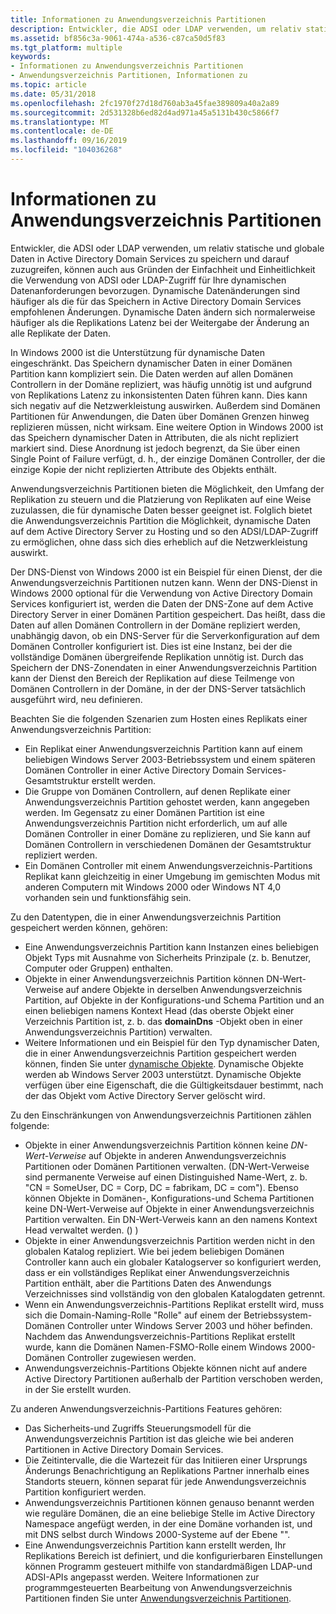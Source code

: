 ```yaml
---
title: Informationen zu Anwendungsverzeichnis Partitionen
description: Entwickler, die ADSI oder LDAP verwenden, um relativ statische und globale Daten in Active Directory Domain Services zu speichern und darauf zuzugreifen, können auch aus Gründen der Einfachheit und Einheitlichkeit die Verwendung von ADSI oder LDAP-Zugriff für Ihre dynamischen Datenanforderungen bevorzugen. Dynamische Datenänderungen sind häufiger als die für das Speichern in Active Directory Domain Services empfohlenen Änderungen. Dynamische Daten ändern sich normalerweise häufiger als die Replikations Latenz bei der Weitergabe der Änderung an alle Replikate der Daten.
ms.assetid: bf856c3a-9061-474a-a536-c87ca50d5f83
ms.tgt_platform: multiple
keywords:
- Informationen zu Anwendungsverzeichnis Partitionen
- Anwendungsverzeichnis Partitionen, Informationen zu
ms.topic: article
ms.date: 05/31/2018
ms.openlocfilehash: 2fc1970f27d18d760ab3a45fae389809a40a2a89
ms.sourcegitcommit: 2d531328b6ed82d4ad971a45a5131b430c5866f7
ms.translationtype: MT
ms.contentlocale: de-DE
ms.lasthandoff: 09/16/2019
ms.locfileid: "104036268"
---
```

# <a name="about-application-directory-partitions"></a>Informationen zu Anwendungsverzeichnis Partitionen

Entwickler, die ADSI oder LDAP verwenden, um relativ statische und globale Daten in Active Directory Domain Services zu speichern und darauf zuzugreifen, können auch aus Gründen der Einfachheit und Einheitlichkeit die Verwendung von ADSI oder LDAP-Zugriff für Ihre dynamischen Datenanforderungen bevorzugen. Dynamische Datenänderungen sind häufiger als die für das Speichern in Active Directory Domain Services empfohlenen Änderungen. Dynamische Daten ändern sich normalerweise häufiger als die Replikations Latenz bei der Weitergabe der Änderung an alle Replikate der Daten.

In Windows 2000 ist die Unterstützung für dynamische Daten eingeschränkt. Das Speichern dynamischer Daten in einer Domänen Partition kann kompliziert sein. Die Daten werden auf allen Domänen Controllern in der Domäne repliziert, was häufig unnötig ist und aufgrund von Replikations Latenz zu inkonsistenten Daten führen kann. Dies kann sich negativ auf die Netzwerkleistung auswirken. Außerdem sind Domänen Partitionen für Anwendungen, die Daten über Domänen Grenzen hinweg replizieren müssen, nicht wirksam. Eine weitere Option in Windows 2000 ist das Speichern dynamischer Daten in Attributen, die als nicht repliziert markiert sind. Diese Anordnung ist jedoch begrenzt, da Sie über einen Single Point of Failure verfügt, d. h., der einzige Domänen Controller, der die einzige Kopie der nicht replizierten Attribute des Objekts enthält.

Anwendungsverzeichnis Partitionen bieten die Möglichkeit, den Umfang der Replikation zu steuern und die Platzierung von Replikaten auf eine Weise zuzulassen, die für dynamische Daten besser geeignet ist. Folglich bietet die Anwendungsverzeichnis Partition die Möglichkeit, dynamische Daten auf dem Active Directory Server zu Hosting und so den ADSI/LDAP-Zugriff zu ermöglichen, ohne dass sich dies erheblich auf die Netzwerkleistung auswirkt.

Der DNS-Dienst von Windows 2000 ist ein Beispiel für einen Dienst, der die Anwendungsverzeichnis Partitionen nutzen kann. Wenn der DNS-Dienst in Windows 2000 optional für die Verwendung von Active Directory Domain Services konfiguriert ist, werden die Daten der DNS-Zone auf dem Active Directory Server in einer Domänen Partition gespeichert. Das heißt, dass die Daten auf allen Domänen Controllern in der Domäne repliziert werden, unabhängig davon, ob ein DNS-Server für die Serverkonfiguration auf dem Domänen Controller konfiguriert ist. Dies ist eine Instanz, bei der die vollständige Domänen übergreifende Replikation unnötig ist. Durch das Speichern der DNS-Zonendaten in einer Anwendungsverzeichnis Partition kann der Dienst den Bereich der Replikation auf diese Teilmenge von Domänen Controllern in der Domäne, in der der DNS-Server tatsächlich ausgeführt wird, neu definieren.

Beachten Sie die folgenden Szenarien zum Hosten eines Replikats einer Anwendungsverzeichnis Partition:

-   Ein Replikat einer Anwendungsverzeichnis Partition kann auf einem beliebigen Windows Server 2003-Betriebssystem und einem späteren Domänen Controller in einer Active Directory Domain Services-Gesamtstruktur erstellt werden.
-   Die Gruppe von Domänen Controllern, auf denen Replikate einer Anwendungsverzeichnis Partition gehostet werden, kann angegeben werden. Im Gegensatz zu einer Domänen Partition ist eine Anwendungsverzeichnis Partition nicht erforderlich, um auf alle Domänen Controller in einer Domäne zu replizieren, und Sie kann auf Domänen Controllern in verschiedenen Domänen der Gesamtstruktur repliziert werden.
-   Ein Domänen Controller mit einem Anwendungsverzeichnis-Partitions Replikat kann gleichzeitig in einer Umgebung im gemischten Modus mit anderen Computern mit Windows 2000 oder Windows NT 4,0 vorhanden sein und funktionsfähig sein.

Zu den Datentypen, die in einer Anwendungsverzeichnis Partition gespeichert werden können, gehören:

-   Eine Anwendungsverzeichnis Partition kann Instanzen eines beliebigen Objekt Typs mit Ausnahme von Sicherheits Prinzipale (z. b. Benutzer, Computer oder Gruppen) enthalten.
-   Objekte in einer Anwendungsverzeichnis Partition können DN-Wert-Verweise auf andere Objekte in derselben Anwendungsverzeichnis Partition, auf Objekte in der Konfigurations-und Schema Partition und an einen beliebigen namens Kontext Head (das oberste Objekt einer Verzeichnis Partition ist, z. b. das **domainDns** -Objekt oben in einer Anwendungsverzeichnis Partition) verwalten.
-   Weitere Informationen und ein Beispiel für den Typ dynamischer Daten, die in einer Anwendungsverzeichnis Partition gespeichert werden können, finden Sie unter [dynamische Objekte](dynamic-objects.md). Dynamische Objekte werden ab Windows Server 2003 unterstützt. Dynamische Objekte verfügen über eine Eigenschaft, die die Gültigkeitsdauer bestimmt, nach der das Objekt vom Active Directory Server gelöscht wird.

Zu den Einschränkungen von Anwendungsverzeichnis Partitionen zählen folgende:

-   Objekte in einer Anwendungsverzeichnis Partition können keine *DN-Wert-Verweise* auf Objekte in anderen Anwendungsverzeichnis Partitionen oder Domänen Partitionen verwalten. (DN-Wert-Verweise sind permanente Verweise auf einen Distinguished Name-Wert, z. b. "CN = SomeUser, DC = Corp, DC = fabrikam, DC = com"). Ebenso können Objekte in Domänen-, Konfigurations-und Schema Partitionen keine DN-Wert-Verweise auf Objekte in einer Anwendungsverzeichnis Partition verwalten. Ein DN-Wert-Verweis kann an den namens Kontext Head verwaltet werden. () )
-   Objekte in einer Anwendungsverzeichnis Partition werden nicht in den globalen Katalog repliziert. Wie bei jedem beliebigen Domänen Controller kann auch ein globaler Katalogserver so konfiguriert werden, dass er ein vollständiges Replikat einer Anwendungsverzeichnis Partition enthält, aber die Partitions Daten des Anwendungs Verzeichnisses sind vollständig von den globalen Katalogdaten getrennt.
-   Wenn ein Anwendungsverzeichnis-Partitions Replikat erstellt wird, muss sich die Domain-Naming-Rolle "Rolle" auf einem der Betriebssystem-Domänen Controller unter Windows Server 2003 und höher befinden. Nachdem das Anwendungsverzeichnis-Partitions Replikat erstellt wurde, kann die Domänen Namen-FSMO-Rolle einem Windows 2000-Domänen Controller zugewiesen werden.
-   Anwendungsverzeichnis-Partitions Objekte können nicht auf andere Active Directory Partitionen außerhalb der Partition verschoben werden, in der Sie erstellt wurden.

Zu anderen Anwendungsverzeichnis-Partitions Features gehören:

-   Das Sicherheits-und Zugriffs Steuerungsmodell für die Anwendungsverzeichnis Partition ist das gleiche wie bei anderen Partitionen in Active Directory Domain Services.
-   Die Zeitintervalle, die die Wartezeit für das Initiieren einer Ursprungs Änderungs Benachrichtigung an Replikations Partner innerhalb eines Standorts steuern, können separat für jede Anwendungsverzeichnis Partition konfiguriert werden.
-   Anwendungsverzeichnis Partitionen können genauso benannt werden wie reguläre Domänen, die an eine beliebige Stelle im Active Directory Namespace angefügt werden, in der eine Domäne vorhanden ist, und mit DNS selbst durch Windows 2000-Systeme auf der Ebene "".
-   Eine Anwendungsverzeichnis Partition kann erstellt werden, Ihr Replikations Bereich ist definiert, und die konfigurierbaren Einstellungen können Programm gesteuert mithilfe von standardmäßigen LDAP-und ADSI-APIs angepasst werden. Weitere Informationen zur programmgesteuerten Bearbeitung von Anwendungsverzeichnis Partitionen finden Sie unter [Anwendungsverzeichnis Partitionen](application-directory-partitions.md).

 

 




